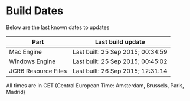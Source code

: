 # Build Dates

Below are the last known dates to updates

Part | Last build update
-----|-----
Mac Engine | Last built: 25 Sep 2015; 00:34:59
Windows Engine | Last built: 25 Sep 2015; 00:45:02
JCR6 Resource Files | Last built: 26 Sep 2015; 12:31:14
All times are in CET (Central European Time: Amsterdam, Brussels, Paris, Madrid)



